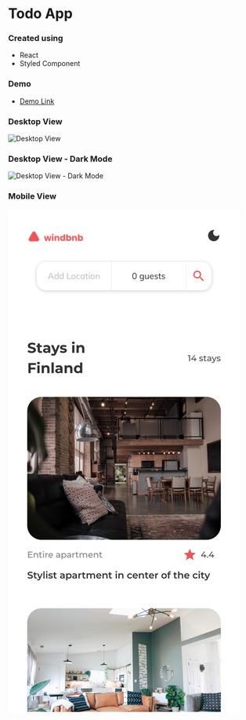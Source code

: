 # Todo App
### Created using
* React
* Styled Component

### Demo
* [Demo Link](https://jason-ngan-todo.netlify.app/)

### Desktop View
![Desktop View](https://github.com/NganJason/Dev-Challenges_Frontend-Dev/blob/master/windbnb/demo/Desktop%20View.png)

### Desktop View - Dark Mode
![Desktop View - Dark Mode](https://github.com/NganJason/Dev-Challenges_Frontend-Dev/blob/master/windbnb/demo/Desktop%20View%20-%20Dark%20Mode.png)

### Mobile View
![Mobile View](https://github.com/NganJason/Dev-Challenges_Frontend-Dev/blob/master/windbnb/demo/Mobile%20View.png)
